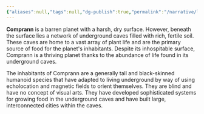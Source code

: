 ```yaml
---
{"aliases":null,"tags":null,"dg-publish":true,"permalink":"/narrative/locations/minor-worlds/comprann/","dgPassFrontmatter":true}
---
```


**Comprann** is a barren planet with a harsh, dry surface. However, beneath the surface lies a network of underground caves filled with rich, fertile soil. These caves are home to a vast array of plant life and are the primary source of food for the planet's inhabitants. Despite its inhospitable surface, Comprann is a thriving planet thanks to the abundance of life found in its underground caves.

The inhabitants of Comprann are a generally tall and black-skinned humanoid species that have adapted to living underground by way of using echolocation and magnetic fields to orient themselves. They are blind and have no concept of visual arts. They have developed sophisticated systems for growing food in the underground caves and have built large, interconnected cities within the caves.



